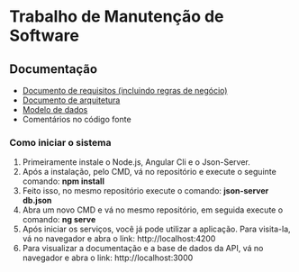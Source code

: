 # Trabalho de Manutenção de Software


## Documentação
* [Documento de requisitos (incluindo regras de negócio)](https://github.com/murilogontijo/meat/tree/master/docs/Documento-Requisitos)
* [Documento de arquitetura](https://github.com/murilogontijo/meat/tree/master/docs/Documento-Arquitetura)
* [Modelo de dados](https://github.com/murilogontijo/meat/tree/master/docs/Modelo-Dados)
* Comentários no código fonte


### Como iniciar o sistema
1. Primeiramente instale o Node.js, Angular Cli e o Json-Server.
1. Após a instalação, pelo CMD, vá no repositório e execute o seguinte comando: **npm install**
1. Feito isso, no mesmo repositório execute o comando: **json-server db.json**
1. Abra um novo CMD e vá no mesmo repositório, em seguida execute o comando: **ng serve**
1. Após iniciar os serviços, você já pode utilizar a aplicação. Para visita-la, vá no navegador e abra o link: http://localhost:4200
1. Para visualizar a documentação e a base de dados da API, vá no navegador e abra o link: http://localhost:3000
